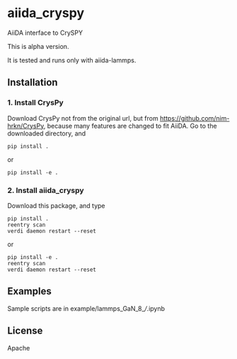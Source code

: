 # aiida_cryspy
AiiDA interface to CrySPY

This is alpha version.

It is tested and runs only with aiida-lammps.

## Installation

### 1. Install CrysPy
Download CrysPy not from the original url, but from https://github.com/nim-hrkn/CrysPy, because many features are changed to fit AiiDA. Go to the downloaded directory, and
```shell
pip install . 
```
 or 
```shell
pip install -e .
```

### 2. Install aiida_cryspy

Download this package, and type
```shell
pip install . 
reentry scan
verdi daemon restart --reset
```
 or 
 ```shell
pip install -e .
reentry scan
verdi daemon restart --reset
```


## Examples

Sample scripts are in example/lammps_GaN_8_*/*.ipynb

## License

Apache



